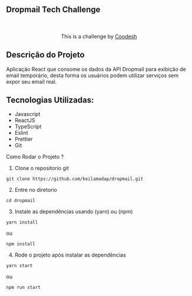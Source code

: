  ## Dropmail Tech Challenge
<div style="text-align: center;">

  <br />
  <br />
   This is a challenge by <a rel="nofollow noreferrer noopener" href="https://coodesh.com/" target="_blank">Coodesh</a>
</div>

## Descrição do Projeto
<p >Aplicação React que consome os dados da API Dropmail para exibição de email temporário, desta forma os usuários podem utilizar serviços sem expor seu email real. 
</p>

## Tecnologias Utilizadas:

- Javascript
- ReactJS
- TypeScript
- Eslint
- Prettier
- Git

Como Rodar o Projeto ?

1. Clone o repositorio git

```shell
git clone https://github.com/keilamadap/dropmail.git
```

2. Entre no diretorio

```shell
cd dropmail
```

3. Instale as dependências usando (yarn) ou (npm)

```shell
yarn install
```

ou

```shell
npm install
```

4. Rode o projeto após instalar as dependências

```shell
yarn start
```

ou

```shell
npm run start
```
